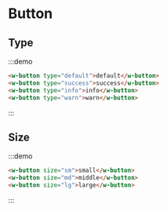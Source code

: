# Button

## Type

:::demo
```html
<w-button type="default">default</w-button>
<w-button type="success">success</w-button>
<w-button type="info">info</w-button>
<w-button type="warn">warn</w-button>
```
:::

## Size

:::demo
```html
<w-button size="sm">small</w-button>
<w-button size="md">middle</w-button>
<w-button size="lg">large</w-button>
```
:::